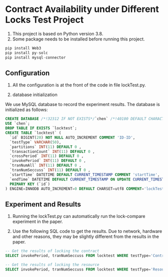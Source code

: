 # Contract Availability under Different Locks Test Project
1. This project is based on Python version 3.8.
2. Some package needs to be installed before running this project.
```python
pip install Web3
pip install py-solc
pip install mysql-connector
```

## Configuration
1. All the configuration is at the front of the code in file lockTest.py.

2. database initialization

We use MySQL database to record the experiment results. The database is initialized as follows:
```sql
CREATE DATABASE /*!32312 IF NOT EXISTS*/`chen` /*!40100 DEFAULT CHARACTER SET utf8 */;
USE `chen`;
DROP TABLE IF EXISTS `locktest`;
CREATE TABLE `locktest` (
  `id` BIGINT(20) NOT NULL AUTO_INCREMENT COMMENT 'ID-ID',
  `testType` VARCHAR(50),   
  `partitions` INT(11) DEFAULT 0 ,
  `transactionCount` INT(11) DEFAULT 0 ,
  `crossPeriod` INT(11) DEFAULT 0 ,
  `invokePeriod` INT(11) DEFAULT 0 ,
  `tranNumAll` INT(11) DEFAULT 0 ,
  `tranNumSeccuss` INT(11) DEFAULT 0 ,
  `startTime` DATETIME DEFAULT CURRENT_TIMESTAMP COMMENT 'startTime',
  `endTime` DATETIME DEFAULT CURRENT_TIMESTAMP ON UPDATE CURRENT_TIMESTAMP COMMENT 'endTime',
  PRIMARY KEY (`id`)
) ENGINE=INNODB AUTO_INCREMENT=0 DEFAULT CHARSET=utf8 COMMENT='lockTestList';
```

## Experiment and Results

1. Running the lockTest.py can automatically run the lock-compare experiment in the paper.

2. Use the following SQL code to get the results. Due to network, hardware and other reasons, they may be slightly different from the results in the paper.

```sql
-- Get the results of locking the contract
SELECT invokePeriod, tranNumSeccuss FROM locktest WHERE testType='Contract' ORDER BY invokePeriod;

-- Get the results of locking the resource
SELECT invokePeriod, tranNumSeccuss FROM locktest WHERE testType='Resource' ORDER BY invokePeriod;
```
